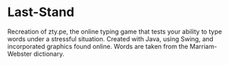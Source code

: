 # Last-Stand
Recreation of zty.pe, the online typing game that tests your ability to type words under a stressful situation. 
Created with Java, using Swing, and incorporated graphics found online. Words are taken from the Marriam-Webster dictionary.
